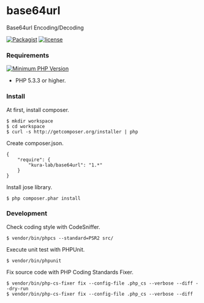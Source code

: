 # base64url
Base64url Encoding/Decoding

[![Packagist](https://img.shields.io/packagist/v/kura-lab/base64url.svg)](https://packagist.org/packages/kura-lab/base64url)
[![license](https://img.shields.io/github/license/mashape/apistatus.svg)](https://github.com/kura-lab/base64url/blob/master/LICENSE)

### Requirements

[![Minimum PHP Version](https://img.shields.io/badge/php-%3E%3D%205.3.3-8892BF.svg?style=flat-square)](https://php.net/)
* PHP 5.3.3 or higher.

### Install

At first, install composer.

```
$ mkdir workspace
$ cd workspace
$ curl -s http://getcomposer.org/installer | php
```

Create composer.json.

```
{
    "require": {
        "kura-lab/base64url": "1.*"
    }
}
```

Install jose library.

```
$ php composer.phar install
```

### Development

Check coding style with CodeSniffer.

```
$ vendor/bin/phpcs --standard=PSR2 src/
```

Execute unit test with PHPUnit.

```
$ vendor/bin/phpunit
```

Fix source code with PHP Coding Standards Fixer.

```
$ vendor/bin/php-cs-fixer fix --config-file .php_cs --verbose --diff --dry-run
$ vendor/bin/php-cs-fixer fix --config-file .php_cs --verbose --diff
```
